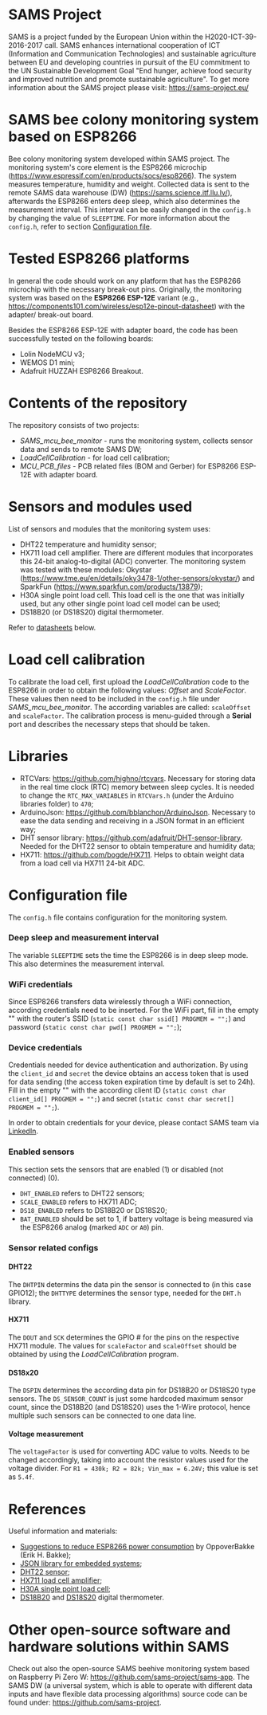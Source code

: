 # SAMS Project
SAMS is a project funded by the European Union within the H2020-ICT-39-2016-2017 call. SAMS enhances international cooperation of ICT (Information and Communication Technologies) and sustainable agriculture between EU and developing countries in pursuit of the EU commitment to the UN Sustainable Development Goal "End hunger, achieve food security and improved nutrition and promote sustainable agriculture". To get more information about the SAMS project please visit: https://sams-project.eu/

# SAMS bee colony monitoring system based on ESP8266
Bee colony monitoring system developed within SAMS project. The monitoring system's core element is the ESP8266 microchip (https://www.espressif.com/en/products/socs/esp8266). The system measures temperature, humidity and weight. Collected data is sent to the remote SAMS data warehouse (DW) (https://sams.science.itf.llu.lv/), afterwards the ESP8266 enters deep sleep, which also determines the measurement interval. This interval can be easily changed in the `config.h` by changing the value of `SLEEPTIME`. For more information about the `config.h`, refer to section [Configuration file](#configuration-file).

# Tested ESP8266 platforms
In general the code should work on any platform that has the ESP8266 microchip with the necessary break-out pins. Originally, the monitoring system was based on the **ESP8266 ESP-12E** variant (e.g., https://components101.com/wireless/esp12e-pinout-datasheet) with the adapter/ break-out board.

Besides the ESP8266 ESP-12E with adapter board, the code has been successfully tested on the following boards:
* Lolin NodeMCU v3;
* WEMOS D1 mini;
* Adafruit HUZZAH ESP8266 Breakout.

# Contents of the repository
The repository consists of two projects:
* *SAMS_mcu_bee_monitor* - runs the monitoring system, collects sensor data and sends to remote SAMS DW;
* *LoadCellCalibration* - for load cell calibration;
* *MCU_PCB_files* - PCB related files (BOM and Gerber) for ESP8266 ESP-12E with adapter board.

# Sensors and modules used
List of sensors and modules that the monitoring system uses:
* DHT22 temperature and humidity sensor;
* HX711 load cell amplifier. There are different modules that incorporates this 24-bit analog-to-digital (ADC) converter. The monitoring system was tested with these modules: Okystar (https://www.tme.eu/en/details/oky3478-1/other-sensors/okystar/) and SparkFun (https://www.sparkfun.com/products/13879);
* H30A single point load cell. This load cell is the one that was initially used, but any other single point load cell model can be used;
* DS18B20 (or DS18S20) digital thermometer.

Refer to [datasheets](#references) below.

# Load cell calibration
To calibrate the load cell, first upload the *LoadCellCalibration* code to the ESP8266 in order to obtain the following values: *Offset* and *ScaleFactor*. These values then need to be included in the `config.h` file under *SAMS_mcu_bee_monitor*. The according variables are called: `scaleOffset` and `scaleFactor`. The calibration process is menu-guided through a **Serial** port and describes the necessary steps that should be taken.

# Libraries
* RTCVars: https://github.com/highno/rtcvars. Necessary for storing data in the real time clock (RTC) memory between sleep cycles. It is needed to change the `RTC_MAX_VARIABLES` in `RTCVars.h` (under the Arduino libraries folder) to `470`;
* ArduinoJson: https://github.com/bblanchon/ArduinoJson. Necessary to ease the data sending and receiving in a JSON format in an efficient way;
* DHT sensor library: https://github.com/adafruit/DHT-sensor-library. Needed for the DHT22 sensor to obtain temperature and humidity data;
* HX711: https://github.com/bogde/HX711. Helps to obtain weight data from a load cell via HX711 24-bit ADC.

# Configuration file
The `config.h` file contains configuration for the monitoring system. 

### Deep sleep and measurement interval
The variable `SLEEPTIME` sets the time the ESP8266 is in deep sleep mode. This also determines the measurement interval.

### WiFi credentials
Since ESP8266 transfers data wirelessly through a WiFi connection, according credentials need to be inserted. For the WiFi part, fill in the empty "" with the router's SSID (`static const char ssid[] PROGMEM = "";`) and password (`static const char pwd[] PROGMEM = "";`);

### Device credentials
Credentials needed for device authentication and authorization. By using the `client_id` and `secret` the device obtains an access token that is used for data sending (the access token expiration time by default is set to 24h). Fill in the empty "" with the according client ID (`static const char client_id[] PROGMEM = "";`) and secret (`static const char secret[] PROGMEM = "";`).

In order to obtain credentials for your device, please contact SAMS team via [LinkedIn](https://www.linkedin.com/groups/8960651/).

### Enabled sensors
This section sets the sensors that are enabled (1) or disabled (not connected) (0).
* `DHT_ENABLED` refers to DHT22 sensors;
* `SCALE_ENABLED` refers to HX711 ADC;
* `DS18_ENABLED` refers to DS18B20 or DS18S20;
* `BAT_ENABLED` should be set to 1, if battery voltage is being measured via the ESP8266 analog (marked `ADC` or `A0`) pin.

### Sensor related configs
#### DHT22
The `DHTPIN` determins the data pin the sensor is connected to (in this case GPIO12); the `DHTTYPE` determines the sensor type, needed for the `DHT.h` library.
#### HX711
The `DOUT` and `SCK` determines the GPIO # for the pins on the respective HX711 module. The values for `scaleFactor` and `scaleOffset` should be obtained by using the *LoadCellCalibration* program.
#### DS18x20
The `DSPIN` determines the according data pin for DS18B20 or DS18S20 type sensors. The `DS_SENSOR_COUNT` is just some hardcoded maximum sensor count, since the DS18B20 (and DS18S20) uses the 1-Wire protocol, hence multiple such sensors can be connected to one data line.
#### Voltage measurement
The `voltageFactor` is used for converting ADC value to volts. Needs to be changed accordingly, taking into account the resistor values used for the voltage divider. For `R1 = 430k; R2 = 82k; Vin_max = 6.24V;` this value is set as `5.4f`.

# References
Useful information and materials:
* [Suggestions to reduce ESP8266 power consumption](https://www.bakke.online/index.php/2017/05/21/reducing-wifi-power-consumption-on-esp8266-part-1/) by OppoverBakke (Erik H. Bakke);
* [JSON library for embedded systems](https://arduinojson.org/);
* [DHT22 sensor](https://www.sparkfun.com/datasheets/Sensors/Temperature/DHT22.pdf);
* [HX711 load cell amplifier](https://cdn.sparkfun.com/assets/b/f/5/a/e/hx711F_EN.pdf);
* [H30A single point load cell](https://www.bosche.eu/en/scale-components/load-cells/single-point-load-cell/single-point-load-cell-h30a);
* [DS18B20](https://datasheets.maximintegrated.com/en/ds/DS18B20.pdf) and [DS18S20](https://datasheets.maximintegrated.com/en/ds/DS18S20.pdf) digital thermometer.

# Other open-source software and hardware solutions within SAMS
Check out also the open-source SAMS beehive monitoring system based on Raspberry Pi Zero W: https://github.com/sams-project/sams-app. The SAMS DW (a universal system, which is able to operate with different data inputs and have flexible data processing algorithms) source code can be found under: https://github.com/sams-project.
